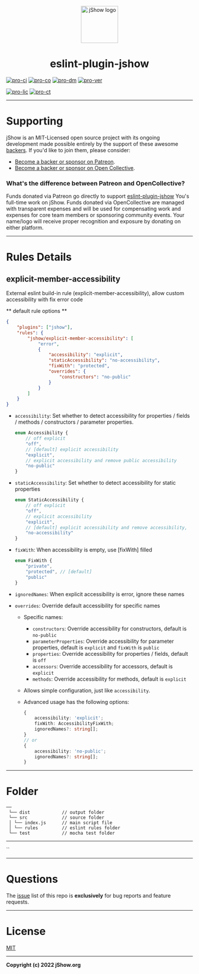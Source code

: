 <p align="center">
	<a href="https://jshow.org" target="_blank">
		<img width="100" src="https://jshow.org/images/jshow.png" alt="jShow logo" />
	</a>
</p>
<h1 align="center">eslint-plugin-jshow</h1>

[![pro-ci]][pro-travisci]
[![pro-co]][pro-codecov]
[![pro-dm]][pro-npm]
[![pro-ver]][pro-npm]

[![pro-lic]][pro-npm]
[![pro-ct]][pro-chat]

[pro-github]: https://github.com/j-show/eslint-jshow
[pro-npm]: https://npmjs.com/package/eslint-plugin-jshow
[pro-chat]: https://gitter.im/j-show/eslint-plugin-jshow
[pro-travisci]: https://travis-ci.org/j-show/eslint-plugin-jshow
[pro-codecov]: https://codecov.io/github/j-show/eslint-plugin-jshow?branch=master
[pro-issue]: https://github.com/j-show/eslint-plugin-jshow/issues

[pro-ci]: https://img.shields.io/travis/j-show/eslint-plugin-jshow/master.svg
[pro-co]: https://img.shields.io/codecov/c/github/j-show/eslint-plugin-jshow/master.svg
[pro-ver]: https://img.shields.io/npm/v/eslint-plugin-jshow.svg
[pro-lic]: https://img.shields.io/npm/l/eslint-plugin-jshow.svg
[pro-dm]: https://img.shields.io/npm/dm/eslint-plugin-jshow.svg
[pro-ct]: https://img.shields.io/gitter/room/j-show/eslint-plugin-jshow.svg

---

# Supporting

jShow is an MIT-Licensed open source project with its ongoing development made possible entirely by the support of these awesome [backers](https://github.com/j-show/jShow/blob/master/BACKERS.md). If you'd like to join them, please consider:

- [Become a backer or sponsor on Patreon](https://www.patreon.com/jshow).
- [Become a backer or sponsor on Open Collective](https://opencollective.com/jshow).

### What's the difference between Patreon and OpenCollective?

Funds donated via Patreon go directly to support [eslint-plugin-jshow][pro-github] You's full-time work on jShow. Funds donated via OpenCollective are managed with transparent expenses and will be used for compensating work and expenses for core team members or sponsoring community events. Your name/logo will receive proper recognition and exposure by donating on either platform.

---

# Rules Details

## explicit-member-accessibility

External eslint build-in rule (explicit-member-accessibility), allow custom accessibility with fix error code

** default rule options **

```json
{
	"plugins": ["jshow"],
	"rules": {
		"jshow/explicit-member-accessibility": [
			"error",
			{
				"accessibility": "explicit",
				"staticAccessibility": "no-accessibility",
				"fixWith": "protected",
				"overrides": {
					"constructors": "no-public"
				}
			}
		]
	}
}
```

- `accessibility`: Set whether to detect accessibility for properties / fields / methods / constructors / parameter properties.

	```ts
	enum Accessibility {
		// off explicit
		"off",
		// [default] explicit accessibility
		"explicit",
		// explicit accessibility and remove public accessibility
		"no-public"
	}
	```

- `staticAccessibility`: Set whether to detect accessibility for static properties

	```ts
	enum StaticAccessibility {
		// off explicit
		"off",
		// explicit accessibility
		"explicit",
		// [default] explicit accessibility and remove accessibility,
		"no-accessibility"
	}
	```

- `fixWith`: When accessibility is empty, use [fixWith] filled

	```ts
	enum FixWith {
		"private",
		"protected", // [default]
		"public"
	}
	```

- `ignoredNames`: When explicit accessibility is error, ignore these names

- `overrides`: Override default accessibility for specific names

	- Specific names:
		- `constructors`: Override accessibility for constructors, default is `no-public`
		- `parameterProperties`: Override accessibility for parameter properties, default is `explicit` and `fixWith` is `public`
		- `properties`: Override accessibility for properties / fields, default is `off`
		- `accessors`: Override accessibility for accessors, default is `explicit`
		- `methods`: Override accessibility for methods, default is `explicit`

	- Allows simple configuration, just like `accessibility`.

	- Advanced usage has the following options:

		```ts
		{
			accessibility: 'explicit';
			fixWith: AccessibilityFixWith;
			ignoredNames?: string[];
		}
		// or
		{
			accessibility: 'no-public';
			ignoredNames?: string[];
		}
		```

---

# Folder

```
──
 └── dist            // output folder
 └── src             // source folder
 │ └── index.js      // main script file
 │ └── rules         // eslint rules folder
 └── test            // mocha test folder
```

---

``

---

# Questions

The [issue](https://github.com/j-show/eslint-plugin-jshow/issues) list of this repo is **exclusively** for bug reports and feature requests.

---

# License

[MIT](http://opensource.org/licenses/MIT)

---

**Copyright (c) 2022 jShow.org**
